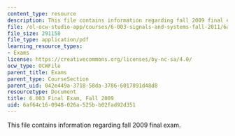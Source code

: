 ```yaml
---
content_type: resource
description: This file contains information regarding fall 2009 final exam.
file: /ol-ocw-studio-app/courses/6-003-signals-and-systems-fall-2011/6af64c160948026a525bb02fad92d351_MIT6_003F11_F09final.pdf
file_size: 291158
file_type: application/pdf
learning_resource_types:
- Exams
license: https://creativecommons.org/licenses/by-nc-sa/4.0/
ocw_type: OCWFile
parent_title: Exams
parent_type: CourseSection
parent_uid: 042e449a-3718-58da-3786-6017891d48d8
resourcetype: Document
title: 6.003 Final Exam, Fall 2009
uid: 6af64c16-0948-026a-525b-b02fad92d351
---
```

This file contains information regarding fall 2009 final exam.